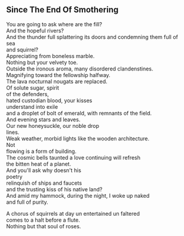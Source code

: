 Since The End Of Smothering
---------------------------
You are going to ask where are the fill?  
And the hopeful rivers?  
And the thunder full splattering its doors and condemning them full of  
sea  
and squirrel?  
Appreciating from boneless marble.  
Nothing but your velvety toe.  
Outside the ironous aroma, many disordered clandenstines.  
Magnifying toward the fellowship halfway.  
The lava nocturnal nougats are replaced.  
Of solute sugar, spirit  
of the defenders,  
hated custodian blood, your kisses  
understand into exile  
and a droplet of bolt of emerald, with remnants of the field.  
And evening stars and leaves.  
Our new honeysuckle, our noble drop  
lines.  
Weak weather, morbid lights like the wooden architecture.  
Not  
flowing is a form of building.  
The cosmic bells taunted a love continuing will refresh  
the bitten heat of a planet.  
And you'll ask why doesn't his  
poetry  
relinquish of ships and faucets  
and the trusting kiss of his native land?  
And amid my hammock, during the night, I woke up naked  
and full of purity.  
  
A chorus of squirrels at day un entertained un faltered  
comes to a halt before a flute.  
Nothing but that soul of roses.  
